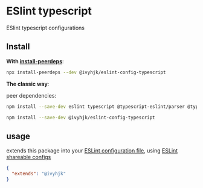 # ESlint typescript

ESlint typescript configurations

## Install

**With [install-peerdeps](https://github.com/nathanhleung/install-peerdeps)**:

```sh
npx install-peerdeps --dev @ivyhjk/eslint-config-typescript
```

**The classic way**:

peer dependencies:

```sh
npm install --save-dev eslint typescript @typescript-eslint/parser @typescript-eslint/eslint-plugin eslint-plugin-import-length eslint-plugin-import eslint-plugin-simple-import-sort eslint-plugin-promise eslint-plugin-standard eslint-plugin-node eslint-config-standard eslint-config-semistandard
```

```sh
npm install --save-dev @ivyhjk/eslint-config-typescript
```

## usage

extends this package into your [ESLint configuration file](https://eslint.org/docs/user-guide/configuring#extending-configuration-files),
using [ESLint shareable configs](https://eslint.org/docs/developer-guide/shareable-configs)

```json
{
  "extends": "@ivyhjk"
}
```
